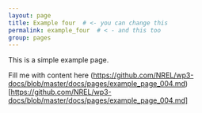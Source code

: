 ```yaml
---
layout: page
title: Example four  # <- you can change this
permalink: example_four  # < - and this too
group: pages
---
```


This is a simple example page.

Fill me with content here 
(https://github.com/NREL/wp3-docs/blob/master/docs/pages/example_page_004.md)[https://github.com/NREL/wp3-docs/blob/master/docs/pages/example_page_004.md]
